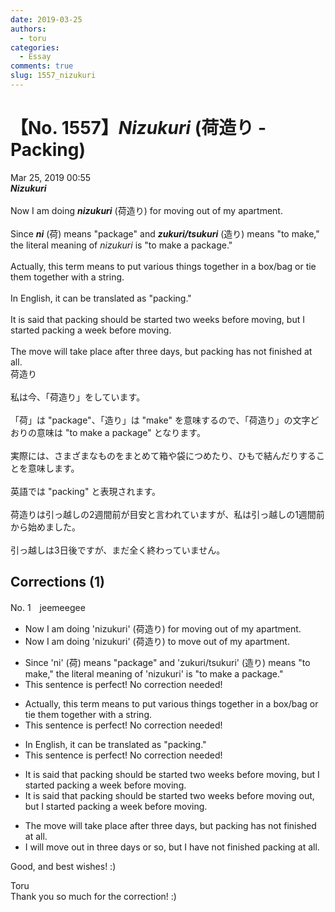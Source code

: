 ```yaml
---
date: 2019-03-25
authors:
  - toru
categories:
  - Essay
comments: true
slug: 1557_nizukuri
---
```


# 【No. 1557】<strong><em>Nizukuri</strong></em> (荷造り - Packing)
<div class="date">Mar 25, 2019 00:55</div>
<div id="post"><div id="body_show_ori">
<strong><em>Nizukuri</strong></em><br/><br/>Now I am doing <strong><em>nizukuri</em></strong> (荷造り) for moving out of my apartment.<br/><br/>Since <strong><em>ni</em></strong> (荷) means "package" and <strong><em>zukuri/tsukuri</em></strong> (造り) means "to make," the literal meaning of <em>nizukuri</em> is "to make a package."<br/><br/>Actually, this term means to put various things together in a box/bag or tie them together with a string.<br/><br/>In English, it can be translated as "packing."<br/><br/>It is said that packing should be started two weeks before moving, but I started packing a week before moving.<br/><br/>The move will take place after three days, but packing has not finished at all.
</div></div>

<!-- more -->

<div id="post_ja"><div id="body_show_mo">
荷造り<br/><br/>私は今、「荷造り」をしています。<br/><br/>「荷」は "package"、「造り」は "make" を意味するので、「荷造り」の文字どおりの意味は "to make a package" となります。<br/><br/>実際には、さまざまなものをまとめて箱や袋につめたり、ひもで結んだりすることを意味します。<br/><br/>英語では "packing" と表現されます。<br/><br/>荷造りは引っ越しの2週間前が目安と言われていますが、私は引っ越しの1週間前から始めました。<br/><br/>引っ越しは3日後ですが、まだ全く終わっていません。
</div></div>

## Corrections (1)
<div id="block"><div class="first_name"> No. 1　<span class="just_name">jeemeegee</span></div><div id="block2">
<ul class="correction_field">
<li class="incorrect">Now I am doing 'nizukuri' (荷造り) for moving out of my apartment.</li>
<li class="corrected correct">
Now I am doing 'nizukuri' (荷造り) <span class="f_bold">to move</span> out of my apartment.
</li>
</ul>
<ul class="correction_field">
<li class="incorrect">Since 'ni' (荷) means "package" and 'zukuri/tsukuri' (造り) means "to make," the literal meaning of 'nizukuri' is "to make a package."</li>
<li class="corrected perfect">This sentence is perfect! No correction needed!</li>
</ul>
<ul class="correction_field">
<li class="incorrect">Actually, this term means to put various things together in a box/bag or tie them together with a string.</li>
<li class="corrected perfect">This sentence is perfect! No correction needed!</li>
</ul>
<ul class="correction_field">
<li class="incorrect">In English, it can be translated as "packing."</li>
<li class="corrected perfect">This sentence is perfect! No correction needed!</li>
</ul>
<ul class="correction_field">
<li class="incorrect">It is said that packing should be started two weeks before moving, but I started packing a week before moving.</li>
<li class="corrected correct">
It is said that packing should be started two weeks before moving <span class="f_bold">out</span>, but I started packing a week before <span class="f_gray"><span class="sline">moving</span></span>.
</li>
</ul>
<ul class="correction_field">
<li class="incorrect">The move will take place after three days, but packing has not finished at all.</li>
<li class="corrected correct">
<span class="f_bold">I</span> will <span class="f_bold">move out in</span> three days <span class="f_bold">or so</span>, but <span class="f_bold">I have not </span>finished <span class="f_bold">packing</span> at all.
</li>
</ul>
<p class="comment_small">
 Good, and best wishes! :)
</p>

</div><div class="name"><span class="just_name">Toru</span><br>
Thank you so much for the correction! :)
</div>
</div>
